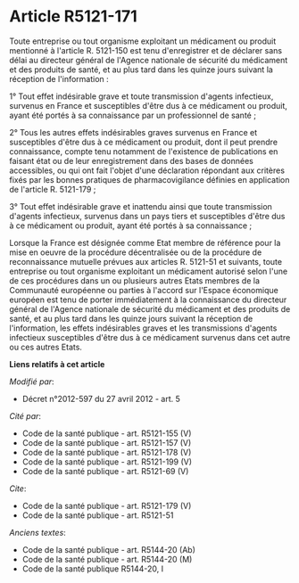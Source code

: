 # Article R5121-171

Toute entreprise ou tout organisme exploitant un médicament ou produit mentionné à l'article R. 5121-150 est tenu
d'enregistrer et de déclarer sans délai au directeur général de l'Agence nationale de sécurité du médicament et des produits
de santé, et au plus tard dans les quinze jours suivant la réception de l'information : 

1° Tout effet indésirable grave et toute transmission d'agents infectieux, survenus en France et susceptibles d'être dus à ce
médicament ou produit, ayant été portés à sa connaissance par un professionnel de santé ; 

2° Tous les autres effets indésirables graves survenus en France et susceptibles d'être dus à ce médicament ou produit, dont
il peut prendre connaissance, compte tenu notamment de l'existence de publications en faisant état ou de leur enregistrement
dans des bases de données accessibles, ou qui ont fait l'objet d'une déclaration répondant aux critères fixés par les bonnes
pratiques de pharmacovigilance définies en application de l'article R. 5121-179 ; 

3° Tout effet indésirable grave et inattendu ainsi que toute transmission d'agents infectieux, survenus dans un pays tiers et
susceptibles d'être dus à ce médicament ou produit, ayant été portés à sa connaissance ; 

Lorsque la France est désignée comme Etat membre de référence pour la mise en oeuvre de la procédure décentralisée ou de la
procédure de reconnaissance mutuelle prévues aux articles R. 5121-51 et suivants, toute entreprise ou tout organisme
exploitant un médicament autorisé selon l'une de ces procédures dans un ou plusieurs autres Etats membres de la Communauté
européenne ou parties à l'accord sur l'Espace économique européen est tenu de porter immédiatement à la connaissance du
directeur général de l'Agence nationale de sécurité du médicament et des produits de santé, et au plus tard dans les quinze
jours suivant la réception de l'information, les effets indésirables graves et les transmissions d'agents infectieux
susceptibles d'être dus à ce médicament survenus dans cet autre ou ces autres Etats.

**Liens relatifs à cet article**

_Modifié par_:

  - Décret n°2012-597 du 27 avril 2012 - art. 5

_Cité par_:

  - Code de la santé publique - art. R5121-155 (V)
  - Code de la santé publique - art. R5121-157 (V)
  - Code de la santé publique - art. R5121-178 (V)
  - Code de la santé publique - art. R5121-199 (V)
  - Code de la santé publique - art. R5121-69 (V)

_Cite_:

  - Code de la santé publique - art. R5121-179 (V)
  - Code de la santé publique - art. R5121-51

_Anciens textes_:

  - Code de la santé publique - art. R5144-20 (Ab)
  - Code de la santé publique - art. R5144-20 (M)
  - Code de la santé publique R5144-20, I
